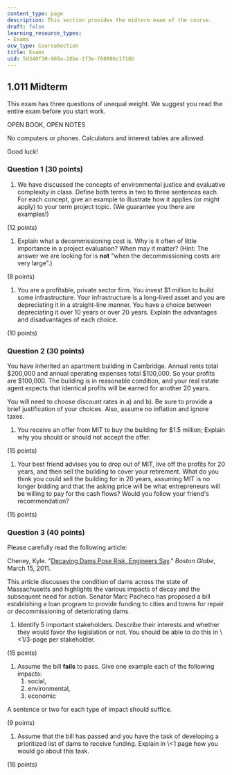 ```yaml
---
content_type: page
description: This section provides the midterm exam of the course.
draft: false
learning_resource_types:
- Exams
ocw_type: CourseSection
title: Exams
uid: 5d340f30-969a-28be-1f3e-f60996c1f18b
---
```

## 1.011 Midterm

This exam has three questions of unequal weight. We suggest you read the entire exam before you start work.

OPEN BOOK, OPEN NOTES

No computers or phones. Calculators and interest tables are allowed.

Good luck!

### Question 1 (30 points)

1. We have discussed the concepts of environmental justice and evaluative complexity in class. Define both terms in two to three sentences each. For each concept, give an example to illustrate how it applies (or might apply) to your term project topic. (We guarantee you there are examples!)

(12 points)

1. Explain what a decommissioning cost is. Why is it often of little importance in a project evaluation? When may it matter? (Hint: The answer we are looking for is **not** "when the decommissioning costs are very large".)

(8 points)

1. You are a profitable, private sector firm. You invest $1 million to build some infrastructure. Your infrastructure is a long-lived asset and you are depreciating it in a straight-line manner. You have a choice between depreciating it over 10 years or over 20 years. Explain the advantages and disadvantages of each choice.

(10 points)

### Question 2 (30 points)

You have inherited an apartment building in Cambridge. Annual rents total $200,000 and annual operating expenses total $100,000. So your profits are $100,000. The building is in reasonable condition, and your real estate agent expects that identical profits will be earned for another 20 years.

You will need to choose discount rates in a) and b). Be sure to provide a brief justification of your choices. Also, assume no inflation and ignore taxes.

1. You receive an offer from MIT to buy the building for $1.5 million; Explain why you should or should not accept the offer.

(15 points)

1. Your best friend advises you to drop out of MIT, live off the profits for 20 years, and then sell the building to cover your retirement. What do you think you could sell the building for in 20 years, assuming MIT is no longer bidding and that the asking price will be what entrepreneurs will be willing to pay for the cash flows? Would you follow your friend's recommendation?

(15 points)

### Question 3 (40 points)

Please carefully read the following article:

Cheney, Kyle. "[Decaying Dams Pose Risk, Engineers Say](https://wolverines.wordpress.com/2011/03/15/decaying-dams-pose-risk-engineers-say/)." *Boston Globe*, March 15, 2011.

This article discusses the condition of dams across the state of Massachusetts and highlights the various impacts of decay and the subsequent need for action. Senator Marc Pacheco has proposed a bill establishing a loan program to provide funding to cities and towns for repair or decommissioning of deteriorating dams.

1. Identify 5 important stakeholders. Describe their interests and whether they would favor the legislation or not. You should be able to do this in \\\<1/3-page per stakeholder.

(15 points)

1. Assume the bill **fails** to pass. Give one example each of the following impacts:
    1. social,
    2. environmental,
    3. economic

A sentence or two for each type of impact should suffice.

(9 points)

1. Assume that the bill has passed and you have the task of developing a prioritized list of dams to receive funding. Explain in \\\<1 page how you would go about this task.

(16 points)
